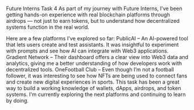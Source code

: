 Future Interns Task 4
As part of my journey with Future Interns, I’ve been getting hands-on experience with real blockchain platforms through airdrops — not just to earn tokens, but to understand how decentralized systems function in the real world.

Here are a few platforms I’ve explored so far:
PublicAI – An AI-powered tool that lets users create and test assistants. It was insightful to experiment with prompts and see how AI can integrate with Web3 applications.
Gradient Network – Their dashboard offers a clear view into Web3 data and analytics, giving me a better understanding of how developers work with decentralized tools.
OneFootball Club – Even though I’m not a football follower, it was interesting to see how NFTs are being used to connect fans and create new digital experiences in sports.
This task has been a great way to build a working knowledge of wallets, dApps, airdrops, and token systems. I'm currently exploring the next platforms and continuing to learn by doing.
